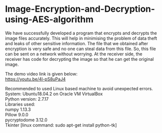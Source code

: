 # Image-Encryption-and-Decryption-using-AES-algorithm
We have successfully developed a program that encrypts and decrypts the image files accurately. This will help in minimising the problem of data theft and leaks of other sensitive information. The file that we obtained after encryption is very safe and no one can steal data from this file. So, this file can be sent on a network without worrying. At the receiver side, the receiver has code for decrypting the image so that he can get the original image.

The demo video link is given below:\
https://youtu.be/4l-pS8uPaJ4

Recommended to used Linux based machine to avoid unexpected errors.\
System: Ubuntu18.04.2 on Oracle VM VirtualBox\
Python version: 2.7.17\
Libraries used:\
numpy 1.13.3\
Pillow 9.0.0\
pycryptodome 3.12.0\
Tkinter [linux command: sudo apt-get install python-tk]
